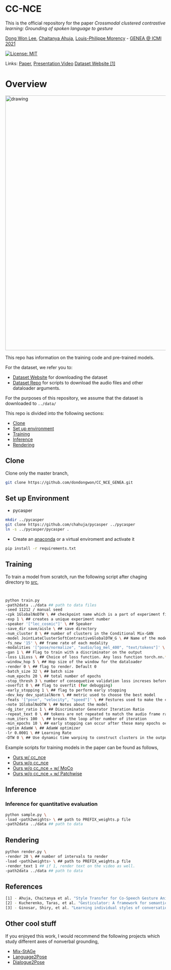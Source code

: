 # CC-NCE

This is the official repository for the paper *Crossmodal clustered contrastive learning: Grounding of spoken language to gesture* 

[Dong Won Lee](http://dongwonl.com), [Chaitanya Ahuja](http://chahuja.com), [Louis-Philippe Morency](https://www.cs.cmu.edu/~morency/) - [GENEA @ ICMI 2021](https://genea-workshop.github.io/2021/)

[![License: MIT](https://img.shields.io/badge/License-MIT-yellow.svg)](https://opensource.org/licenses/MIT)

Links: [Paper](https://openreview.net/pdf?id=o8CpxaBurZQ), [Presentation Video](https://youtu.be/L5dHXTpCkeI) [Dataset Website [1]](http://chahuja.com/pats)

<!-- Bibtex:

```sh
@inproceedings{ahuja2020no,
  title={No Gestures Left Behind: Learning Relationships between Spoken Language and Freeform Gestures},
  author={Ahuja, Chaitanya and Lee, Dong Won and Ishii, Ryo and Morency, Louis-Philippe},
  booktitle={Proceedings of the 2020 Conference on Empirical Methods in Natural Language Processing: Findings},
  pages={1884--1895},
  year={2020}
}
``` -->

# Overview

<img src="overview.png" alt="drawing" width="800"/>

This repo has information on the training code and pre-trained models. 

For the dataset, we refer you to:
* [Dataset Website](http://chahuja.com/pats) for downloading the dataset
* [Dataset Repo](https://github.com/chahuja/pats) for scripts to download the audio files and other dataloader arguments. 

For the purposes of this repository, we assume that the dataset is downloaded to `../data/`

This repo is divided into the following sections:

* [Clone](#clone)
* [Set up environment](#set-up-environment)
* [Training](#training)
* [Inference](#inference)
* [Rendering](#rendering)

## Clone
Clone only the master branch,

```sh
git clone https://github.com/dondongwon/CC_NCE_GENEA.git
```

## Set up Environment
* pycasper

```sh
mkdir ../pycasper
git clone https://github.com/chahuja/pycasper ../pycasper
ln -s ../pycasper/pycasper .
```

* Create an [anaconda](https://www.anaconda.com/) or a virtual enviroment and activate it

```sh
pip install -r requirements.txt
```

## Training
To train a model from scratch, run the following script after chaging directory to [src](src/),

```sh


python train.py 
-path2data ../data ## path to data files
-seed 11212 / manual seed
-cpk 1GlobalNoDTW \ ## checkpoint name which is a part of experiment file PREFIX
-exp 1 \ ## creates a unique experiment number
-speaker '["lec_cosmic"]' \ ## Speaker
-save_dir save/aisle \ ## save directory
-num_cluster 8 \ ## number of clusters in the Conditional Mix-GAN
-model JointLateClusterSoftContrastiveGlobalDTW_G \ ## Name of the model
-fs_new '15' \ ## frame rate of each modality
-modalities '["pose/normalize", "audio/log_mel_400", "text/tokens"]' \ ## all modalities as a list. output modality first, then input modalities
-gan 1 \ ## Flag to train with a discriminator on the output
-loss L1Loss \ ## Choice of loss function. Any loss function torch.nn.* will work here
-window_hop 5 \ ## Hop size of the window for the dataloader
-render 0 \ ## flag to render. Default 0
-batch_size 32 \ ## batch size
-num_epochs 20 \ ## total number of epochs
-stop_thresh 3 \ number of consequetive validation loss increses before stopping
-overfit 0 \ ## flag to overfit (for debugging)
-early_stopping 1 \ ## flag to perform early stopping 
-dev_key dev_spatialNorm \ ## metric used to choose the best model
-feats '["pose", "velocity", "speed"]' \ ## Festures used to make the clusters
-note 1GlobalNoDTW \ ## Notes about the model
-dg_iter_ratio 1 \ ## Discriminator Generator Iteration Ratio
-repeat_text 0 \ ## tokens are not repeated to match the audio frame rate
-num_iters 100  \ ## breaks the loop after number of iteration
-min_epochs 10 \ ## early stopping can occur after these many epochs occur
-optim AdamW \ ## AdamW optimizer
-lr 0.0001 \ ## Learning Rate
-DTW 0 \ ## Use dynamic time warping to construct clusters in the output space of poses


```

Example scripts for training models in the paper can be found as follows,

- [Ours w/ cc_nce](src/jobs/ours.py)
- [Ours w/o cc_nce](src/jobs/MOCO.py)
- [Ours w/o cc_nce + w/ MoCo](src/jobs/moco.py)
- [Ours w/o cc_nce + w/ Patchwise](src/jobs/patchwise.py) 

## Inference
### Inference for quantitative evaluation

```sh
python sample.py \
-load <path2weights> \ ## path to PREFIX_weights.p file
-path2data ../data ## path to data
```

## Rendering

```sh
python render.py \
-render 20 \ ## number of intervals to render
-load <path2weights> \ ## path to PREFIX_weights.p file
-render_text 1 ## if 1, render text on the video as well.
-path2data ../data ## path to data
```


## References
```sh
[1] - Ahuja, Chaitanya et al. "Style Transfer for Co-Speech Gesture Animation: A Multi-Speaker Conditional Mixture Approach" ECCV 2020.
[2] - Kucherenko, Taras, et al. "Gesticulator: A framework for semantically-aware speech-driven gesture generation." ICMI 2020.
[3] - Ginosar, Shiry, et al. "Learning individual styles of conversational gesture." CVPR 2019.
```

## Other cool stuff
If you enjoyed this work, I would recommend the following projects which study different axes of nonverbal grounding,
- [Mix-StAGe](http://chahuja.com/mix-stage)
- [Language2Pose](http://chahuja.com/language2pose)
- [Dialogue2Pose](https://arxiv.org/pdf/1910.02181.pdf)

